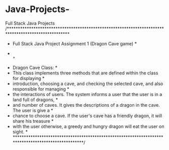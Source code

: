 # Java-Projects-
Full Stack Java Projects 
/****************************************************************************************************
 * Full Stack Java Project Assignment 1 (Dragon Cave game)											                    *
 * 																									                                                *
 * Dragon Cave Class:																				                                        *
 * This class implements three methods that are defined within the class for displaying 			      *
 * introduction, choosing a cave, and checking the selected cave, and also responsible for managing *
 * the interactions of users. The system informs a user that the user is in a land full of dragons, *
 * and number of caves. It gives the descriptions of a dragon in the cave. The user is give a 		  *
 * chance to choose a cave. If the user's cave has a friendly dragon, it will share his treasure  	*
 * with the user otherwise, a greedy and hungry dragon will eat the user on sight.					        *
 ****************************************************************************************************/
